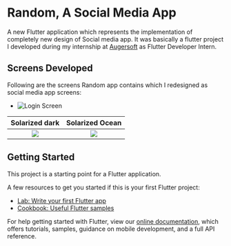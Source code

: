 
# Random, A Social Media App

A new Flutter application which represents the implementation of completely new design of Social media app. It was basically a flutter project I developed during my internship at [Augersoft](https://www.augersoft.com/) as Flutter Developer Intern.

## Screens Developed

Following are the screens Random app contains which I redesigned as social media app screens:

- ![Login Screen](https://github.com/ZAINBASHARATALI/Random-a-social-media-flutter-app-/blob/master/video&images/Screenshot%202022-04-15%20at%2010.42.23%20PM.png?raw=true)

Solarized dark             |  Solarized Ocean
:-------------------------:|:-------------------------:
![](https://github.com/ZAINBASHARATALI/Random-a-social-media-flutter-app-/blob/master/video&images/Screenshot%202022-04-15%20at%2010.42.23%20PM.png?raw=true)  |  ![](https://github.com/ZAINBASHARATALI/Random-a-social-media-flutter-app-/blob/master/video&images/Screenshot%202022-04-15%20at%2010.42.42%20PM.png?raw=true)



## Getting Started

This project is a starting point for a Flutter application.

A few resources to get you started if this is your first Flutter project:

- [Lab: Write your first Flutter app](https://flutter.dev/docs/get-started/codelab)
- [Cookbook: Useful Flutter samples](https://flutter.dev/docs/cookbook)

For help getting started with Flutter, view our
[online documentation](https://flutter.dev/docs), which offers tutorials,
samples, guidance on mobile development, and a full API reference.
